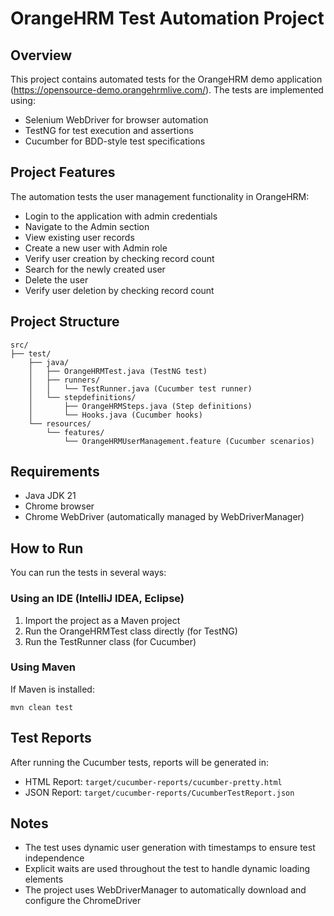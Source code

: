 # OrangeHRM Test Automation Project

## Overview
This project contains automated tests for the OrangeHRM demo application (https://opensource-demo.orangehrmlive.com/). The tests are implemented using:
- Selenium WebDriver for browser automation
- TestNG for test execution and assertions
- Cucumber for BDD-style test specifications

## Project Features
The automation tests the user management functionality in OrangeHRM:
- Login to the application with admin credentials
- Navigate to the Admin section
- View existing user records
- Create a new user with Admin role
- Verify user creation by checking record count
- Search for the newly created user
- Delete the user
- Verify user deletion by checking record count

## Project Structure
```
src/
├── test/
    ├── java/
    │   ├── OrangeHRMTest.java (TestNG test)
    │   ├── runners/
    │   │   └── TestRunner.java (Cucumber test runner)
    │   └── stepdefinitions/
    │       ├── OrangeHRMSteps.java (Step definitions)
    │       └── Hooks.java (Cucumber hooks)
    └── resources/
        └── features/
            └── OrangeHRMUserManagement.feature (Cucumber scenarios)
```

## Requirements
- Java JDK 21
- Chrome browser
- Chrome WebDriver (automatically managed by WebDriverManager)

## How to Run
You can run the tests in several ways:

### Using an IDE (IntelliJ IDEA, Eclipse)
1. Import the project as a Maven project
2. Run the OrangeHRMTest class directly (for TestNG)
3. Run the TestRunner class (for Cucumber)

### Using Maven
If Maven is installed:
```
mvn clean test
```

## Test Reports
After running the Cucumber tests, reports will be generated in:
- HTML Report: `target/cucumber-reports/cucumber-pretty.html`
- JSON Report: `target/cucumber-reports/CucumberTestReport.json`

## Notes
- The test uses dynamic user generation with timestamps to ensure test independence
- Explicit waits are used throughout the test to handle dynamic loading elements
- The project uses WebDriverManager to automatically download and configure the ChromeDriver 